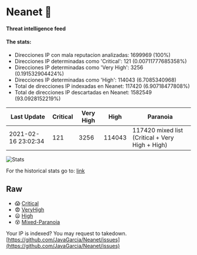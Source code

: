 # Neanet :hocho:
#### Threat intelligence feed
#### The stats:

- Direcciones IP con mala reputacion analizadas: 1699969 (100%)
- Direcciones IP determinadas como 'Critical':  121 (0.00711777685358%)
- Direcciones IP determinadas como 'Very High':  3256 (0.191532904424%)
- Direcciones IP determinadas como 'High':  114043 (6.7085340968)
- Total de direcciones IP indexadas en Neanet:  117420 (6.90718477808%)
- Total de direcciones IP descartadas en Neanet:  1582549 (93.0928152219%)

| Last Update | Critical | Very High | High | Paranoia |
| --- | --- | --- | --- | --- |
| 2021-02-16 23:02:34 | 121 | 3256 | 114043 | 117420 mixed list (Critical + Very High + High)|

![Stats](https://docs.google.com/spreadsheets/d/e/2PACX-1vSnaNMIXVabIpDJjufMlzH7poXnshF3mgd8Is1g9ytUEzVsP5my4Trn8f-xkoLLQ38xpL3HtmUexLo6/pubchart?oid=501124687&format=image)

For the historical stats go to: [link](/stats.csv)
## Raw
- :scream: [Critical](https://raw.githubusercontent.com/JavaGarcia/Neanet/master/blacklists/neanet_critical.txt)
- :fearful: [VeryHigh](https://raw.githubusercontent.com/JavaGarcia/Neanet/master/blacklists/neanet_veryHigh.txtt)
- :frowning: [High](https://raw.githubusercontent.com/JavaGarcia/Neanet/master/blacklists/neanet_high.txt)
- :dizzy_face: [Mixed-Paranoia](https://raw.githubusercontent.com/JavaGarcia/Neanet/master/blacklists/neanet_all.txt)


Your IP is indexed? You may request to takedown. [https://github.com/JavaGarcia/Neanet/issues](https://github.com/JavaGarcia/Neanet/issues)
























































































































































































































































































































































































































































































































































































































































































































































































































































































































































































































































































































































































































































































































































































































































































































































































































































































































































































































































































































































































































































































































































































































































































































































































































































































































































































































































































































































































































































































































































































































































































































































































































































































































































































































































































































































































































































































































































































































































































































































































































































































































































































































































































































































































































